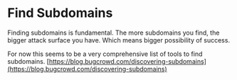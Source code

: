 # Find Subdomains

Finding subdomains is fundamental. The more subdomains you find, the bigger attack surface you have. Which means bigger possibility of success.

For now this seems to be a very comprehensive list of tools to find subdomains. [https://blog.bugcrowd.com/discovering-subdomains](https://blog.bugcrowd.com/discovering-subdomains)

